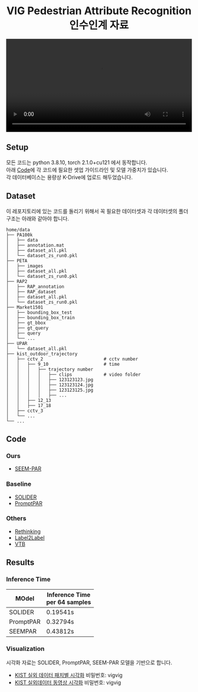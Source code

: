 <div align="center">
<h1>VIG Pedestrian Attribute Recognition <br> 인수인계 자료</h1>
</div>



<p align="center"> <video src="https://github.com/KIST-VIG-PAR/.github/assets/71140885/f919997c-615a-4781-9994-f94cfb5df5a4" width="100%"></p>

## Setup
모든 코드는 python 3.8.10, torch 2.1.0+cu121 에서 동작합니다.  
아래 [Code](##Code)에 각 코드에 필요한 셋업 가이드라인 및 모델 가중치가 있습니다.  
각 데이터베이스는 용량상 K-Drive에 업로드 해두었습니다.

## Dataset
이 레포지토리에 있는 코드를 돌리기 위해서 꼭 필요한 데이터셋과 각 데이터셋의 폴더 구조는 아래와 같아야 합니다.  
```
home/data
├── PA100k                    
│   ├── data
│   ├── annotation.mat
│   ├── dataset_all.pkl
│   └── dataset_zs_run0.pkl   
├── PETA                    
│   ├── images
│   ├── dataset_all.pkl
│   └── dataset_zs_run0.pkl
├── RAP2                    
│   ├── RAP_annotation
│   ├── RAP_dataset
│   ├── dataset_all.pkl
│   └── dataset_zs_run0.pkl
├── Market1501                    
│   ├── bounding_box_test
│   ├── bounding_box_train
│   ├── gt_bbox
│   ├── gt_query
│   ├── query
│   └── ...
├── UPAR                    
│   └── dataset_all.pkl
├── kist_outdoor_trajectory                    
│   ├── cctv_2                       # cctv number
│   │   ├── 9_10                     # time
│   │   │   ├── trajectory number
│   │   │   │   ├── clips            # video folder
│   │   │   │   ├── 123123123.jpg
│   │   │   │   ├── 123123124.jpg
│   │   │   │   ├── 123123125.jpg
│   │   │   │   ├── ...
│   │   ├── 12_13
│   │   ├── 17_18
│   ├── cctv_3
│   └── ...
└── ...

```

## Code
### Ours
* [SEEM-PAR](https://github.com/KIST-VIG-PAR/SEEM-PAR.git)
### Baseline
* [SOLIDER](https://github.com/KIST-VIG-PAR/SOLIDER.git)
* [PromptPAR](https://github.com/KIST-VIG-PAR/PromptPAR.git)
### Others
* [Rethinking](https://github.com/valencebond/Rethinking_of_PAR/tree/master)
* [Label2Label](https://github.com/Li-Wanhua/Label2Label)
* [VTB](https://github.com/cxh0519/VTB)
  


## Results
### Inference Time
| MOdel | Inference Time <br> per 64 samples|
| --- | --- |
|SOLIDER|  0.19541s |
|PromptPAR | 0.32794s |
|SEEMPAR| 0.43812s |

### Visualization

시각화 자료는 SOLIDER, PromptPAR, SEEM-PAR 모델을 기반으로 합니다.

* [KIST 실외 데이터 패치별 시각화](https://filesharelink.kist.re.kr/link/c7NXubET) 비밀번호: vigvig
* [KIST 실외데이터 동영상 시각화](https://filesharelink.kist.re.kr/link/eOG0imRv) 비밀번호: vigvig


